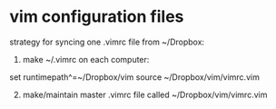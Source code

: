 vim configuration files
===

strategy for syncing one .vimrc file from ~/Dropbox:
 
1. make ~/.vimrc on each computer:

set runtimepath^=~/Dropbox/vim
source ~/Dropbox/vim/vimrc.vim

2. make/maintain master .vimrc file called 
~/Dropbox/vim/vimrc.vim
